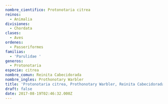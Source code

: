 ```yaml
---
nombre_cientifico: Protonotaria citrea
reinos:
  - Animalia
divisiones:
  - Chordata
clases:
  - Aves
ordenes:
  - Passeriformes
familias:
  - 'Parulidae '
generos:
  - Protonotaria
especie: citrea
nombre_comun: Reinita Cabecidorada
nombre_ingles: Prothonotary Warbler
title: 'Protonotaria citrea, Prothonotary Warbler, Reinita Cabecidorada'
draft: false
date: 2017-08-19T02:46:32.000Z
---
```


